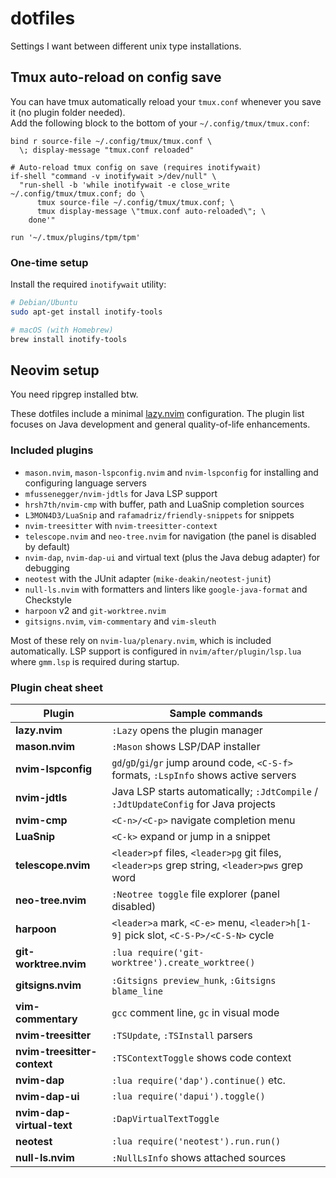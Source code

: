 # dotfiles
Settings I want between different unix type installations.

## Tmux auto-reload on config save

You can have tmux automatically reload your `tmux.conf` whenever you save it (no plugin folder needed).  
Add the following block to the bottom of your `~/.config/tmux/tmux.conf`:

```tmux
bind r source-file ~/.config/tmux/tmux.conf \
  \; display-message "tmux.conf reloaded"

# Auto-reload tmux config on save (requires inotifywait)
if-shell "command -v inotifywait >/dev/null" \
  "run-shell -b 'while inotifywait -e close_write ~/.config/tmux/tmux.conf; do \
      tmux source-file ~/.config/tmux/tmux.conf; \
      tmux display-message \"tmux.conf auto-reloaded\"; \
    done'"

run '~/.tmux/plugins/tpm/tpm'
```

### One-time setup

Install the required `inotifywait` utility:

```bash
# Debian/Ubuntu
sudo apt-get install inotify-tools

# macOS (with Homebrew)
brew install inotify-tools
```

## Neovim setup

You need ripgrep installed btw. 

These dotfiles include a minimal [lazy.nvim](https://github.com/folke/lazy.nvim) configuration.  The plugin list focuses on Java development and general quality-of-life enhancements.

### Included plugins

- `mason.nvim`, `mason-lspconfig.nvim` and `nvim-lspconfig` for installing and configuring language servers
- `mfussenegger/nvim-jdtls` for Java LSP support
- `hrsh7th/nvim-cmp` with buffer, path and LuaSnip completion sources
- `L3MON4D3/LuaSnip` and `rafamadriz/friendly-snippets` for snippets
- `nvim-treesitter` with `nvim-treesitter-context`
- `telescope.nvim` and `neo-tree.nvim` for navigation (the panel is disabled by default)
- `nvim-dap`, `nvim-dap-ui` and virtual text (plus the Java debug adapter) for debugging
- `neotest` with the JUnit adapter (`mike-deakin/neotest-junit`)
- `null-ls.nvim` with formatters and linters like `google-java-format` and Checkstyle
- `harpoon` v2 and `git-worktree.nvim`
- `gitsigns.nvim`, `vim-commentary` and `vim-sleuth`

Most of these rely on `nvim-lua/plenary.nvim`, which is included automatically.
LSP support is configured in `nvim/after/plugin/lsp.lua` where `gmm.lsp` is
required during startup.

### Plugin cheat sheet

| Plugin | Sample commands |
| ------ | --------------- |
| **lazy.nvim** | `:Lazy` opens the plugin manager |
| **mason.nvim** | `:Mason` shows LSP/DAP installer |
| **nvim-lspconfig** | `gd`/`gD`/`gi`/`gr` jump around code, `<C-S-f>` formats, `:LspInfo` shows active servers |
| **nvim-jdtls** | Java LSP starts automatically; `:JdtCompile` / `:JdtUpdateConfig` for Java projects |
| **nvim-cmp** | `<C-n>/<C-p>` navigate completion menu |
| **LuaSnip** | `<C-k>` expand or jump in a snippet |
| **telescope.nvim** | `<leader>pf` files, `<leader>pg` git files, `<leader>ps` grep string, `<leader>pws` grep word |
| **neo-tree.nvim** | `:Neotree toggle` file explorer (panel disabled) |
| **harpoon** | `<leader>a` mark, `<C-e>` menu, `<leader>h[1-9]` pick slot, `<C-S-P>/<C-S-N>` cycle |
| **git-worktree.nvim** | `:lua require('git-worktree').create_worktree()` |
| **gitsigns.nvim** | `:Gitsigns preview_hunk`, `:Gitsigns blame_line` |
| **vim-commentary** | `gcc` comment line, `gc` in visual mode |
| **nvim-treesitter** | `:TSUpdate`, `:TSInstall` parsers |
| **nvim-treesitter-context** | `:TSContextToggle` shows code context |
| **nvim-dap** | `:lua require('dap').continue()` etc. |
| **nvim-dap-ui** | `:lua require('dapui').toggle()` |
| **nvim-dap-virtual-text** | `:DapVirtualTextToggle` |
| **neotest** | `:lua require('neotest').run.run()` |
| **null-ls.nvim** | `:NullLsInfo` shows attached sources |
